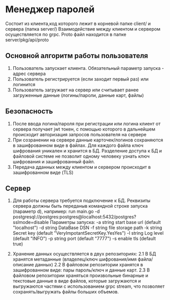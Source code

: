 
# Менеджер паролей

Состоит из клиента,код которого лежит в корневой папке client/ и сервера (папка server/)
Взаимодействие между клиентом и сервером осуществляется по grpc. Proto файл находится в папке server/pkg/api/proto

## Основной алгоритм работы пользователя

1. Пользователь запускает клиента. Обязательный параметр запуска  - адрес сервера
2. Пользователь регистрируется (если заходит первый раз) или логинится
3. Пользователь загружает на сервер или считывает ранее загруженные данные (логины/пароли, данные карт, файлы)  

## Безопасность

1. После ввода логина/пароля при регистрации или логина клиент от сервера получает jwt токен, с помощью которого в дальнейшем происходит авторизация запросов пользователя на сервере
2. При созранении на сервере данные карточек/логинов сохраняются в зашифрованном виде в файлах. Для каждого файла ключ шифрования уникален и хранится в БД. Разделение доступа к БД и файловой системе не позволит одному человеку узнать ключ шифрования и зашифрованный файл.
3. Передача дданных между клиентом и сервером происходит в зашифрованном виде (TLS)   

## Сервер

1. Для работы сервера требуется подключение к БД. Реквизиты сервера должны быть переданыв командной строке запуска (параметр d), например:
run main.go -d postgresql://postgres:postgres@localhost:5432/postgres?sslmode=disable
Параметры запуска:
 -a string
        start base url (default "localhost")
  -d string
        DataBase DSN
  -f string
        file storage path
  -k string
        Secret key (default "VeryImpotantSecretKey.YesYes")
  -l string
        Log level (default "INFO")
  -p string
        port (default "7777")
  -s    enable tls (default true)

2. Хранение данных осуществляется в двух репозиториях:
    2.1 В БД хранятся метаданные (владелец/ключ шифрования/имя файла/описание данных)
    2.2 В файловом репозитории хранятся в зашифрованном виде: пары пароль/ключ и данные карт. 
    2.3 В файловом репозитории храняться произвольные бинарные и текстовые данные в виде файлов, 
        которые загружаются и выгружаются частями с использованием grpc stream, 
        что позволяет сохранять/выгружать файлы больших объемов.

